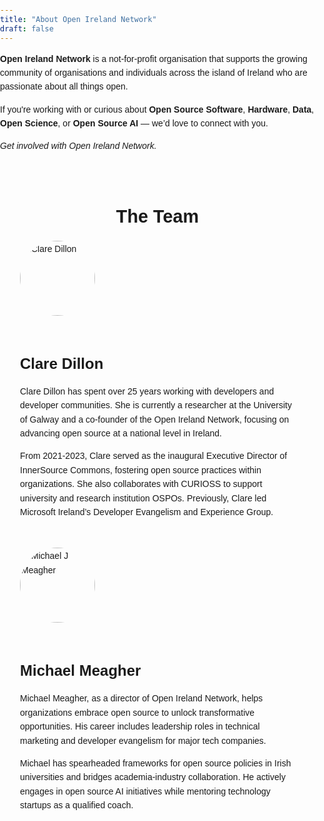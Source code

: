```yaml
---
title: "About Open Ireland Network"
draft: false
---
```

<section>
  <p><strong>Open Ireland Network</strong> is a not-for-profit organisation that supports the growing community of organisations and individuals across the island of Ireland who are passionate about all things open.</p>
  <p>If you're working with or curious about <strong>Open Source Software</strong>, <strong>Hardware</strong>, <strong>Data</strong>, <strong>Open Science</strong>, or <strong>Open Source AI</strong> — we’d love to connect with you.</p>
  <p><em>Get involved with Open Ireland Network.</em></p>
</section>

<section id="team">
  <h2 class="text-center">The Team</h2>
  
  <!-- Team Member Clare Dillon -->
  <article class="team-member">
    <div class="image-container">
      <img src="/OIN-Website/images/about/team/clare.png" alt="Clare Dillon" class="img-fluid rounded-circle"/>
    </div>
    <div class="bio">
      <h3>Clare Dillon</h3>
      <p>Clare Dillon has spent over 25 years working with developers and developer communities. She is currently a researcher at the University of Galway and a co-founder of the Open Ireland Network, focusing on advancing open source at a national level in Ireland.</p>
      <p>From 2021-2023, Clare served as the inaugural Executive Director of InnerSource Commons, fostering open source practices within organizations. She also collaborates with CURIOSS to support university and research institution OSPOs. Previously, Clare led Microsoft Ireland’s Developer Evangelism and Experience Group.</p>
    </div>
  </article>

  <!-- Team Member Michael Meagher -->
  <article class="team-member">
    <div class="image-container">
      <img src="/OIN-Website/images/about/team/michael.jpg" alt="Michael J Meagher" class="img-fluid rounded-circle"/>
    </div>
    <div class="bio">
      <h3>Michael Meagher</h3>
      <p>Michael Meagher, as a director of Open Ireland Network, helps organizations embrace open source to unlock transformative opportunities. His career includes leadership roles in technical marketing and developer evangelism for major tech companies.</p>
      <p>Michael has spearheaded frameworks for open source policies in Irish universities and bridges academia-industry collaboration. He actively engages in open source AI initiatives while mentoring technology startups as a qualified coach.</p>
    </div>
  </article>
</section>

<style>
  /* General Styles */
  body {
    font-family: Arial, sans-serif;
    line-height: 1.6;
    margin: 0;
    padding: 0;
  }
  
  header h1 {
    font-size: 2rem;
    margin-bottom: 1rem;
  }
  
  section h2 {
    font-size: 1.8rem;
    margin-top: 2rem;
    margin-bottom: 1rem;
  }

  .text-center {
    text-align: center;
  }

  /* Team Section */
  #team {
    display: flex;
    flex-direction: column;
    align-items: center;
    padding: 2rem;
  }

  .team-member {
    display: flex;
    align-items: center;
    max-width: 800px;
    margin-bottom: 2rem;
    gap: 1.5rem;
    flex-wrap: wrap;
  }

  .image-container {
    flex-shrink: 0;
  }

  .image-container img {
    width: 120px;
    height: auto;
    border-radius: 50%;
  }

  .bio {
    flex-grow: 1;
  }

  .bio h3 {
    font-size: 1.5rem;
    margin-bottom: .5rem;
    text-align: left;
  }

  @media (max-width: 768px) {
    .team-member {
      flex-direction: column;
      align-items: center;
      text-align: center;
    }

    .bio h3 {
      text-align: center;
    }
  }
</style>
